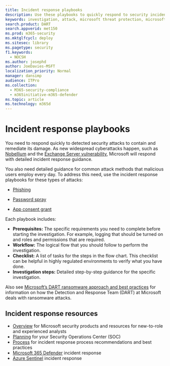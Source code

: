 ```yaml
---
title: Incident response playbooks
description: Use these playbooks to quickly respond to security incidents in the Microsoft cloud.
keywords: investigation, attack, microsoft threat protection, microsoft 365, search, query, telemetry, security events, antivirus, incident, response, incident response, playbook, guidance, microsoft 365 defender
search.product: DART
search.appverid: met150
ms.prod: m365-security
ms.mktglfcycl: deploy
ms.sitesec: library
ms.pagetype: security
f1.keywords: 
  - NOCSH
ms.author: josephd
author: JoeDavies-MSFT
localization_priority: Normal
manager: dansimp
audience: ITPro
ms.collection: 
  - M365-security-compliance
  - m365initiative-m365-defender
ms.topic: article
ms.technology: m365d
---
```


# Incident response playbooks

You need to respond quickly to detected security attacks to contain and remediate its damage. As new widespread cyberattacks happen, such as [Nobellium](https://msrc-blog.microsoft.com/2020/12/21/december-21st-2020-solorigate-resource-center/) and the [Exchange Server vulnerability](https://msrc-blog.microsoft.com/2021/03/16/guidance-for-responders-investigating-and-remediating-on-premises-exchange-server-vulnerabilities/), Microsoft will respond with detailed incident response guidance. 

You also need detailed guidance for common attack methods that malicious users employ every day. To address this need, use the incident response playbooks for these types of attacks:

- [Phishing](incident-response-playbook-phishing.md)

- [Password spray](incident-response-playbook-password-spray.md)

- [App consent grant](incident-response-playbook-app-consent.md)

Each playbook includes:

- **Prerequisites:** The specific requirements you need to complete before starting the investigation. For example, logging that should be turned on and roles and permissions that are required.
- **Workflow:** The logical flow that you should follow to perform the investigation.
- **Checklist:** A list of tasks for the steps in the flow chart. This checklist can be helpful in highly regulated environments to verify what you have done.
- **Investigation steps:** Detailed step-by-step guidance for the specific investigation.

Also see [Microsoft’s DART ransomware approach and best practices](incident-response-playbook-dart-ransomware-approach.md) for information on how the Detection and Response Team (DART) at Microsoft deals with ransomware attacks.

## Incident response resources

- [Overview](incident-response-overview.md) for Microsoft security products and resources for new-to-role and experienced analysts
- [Planning](incident-response-planning.md) for your Security Operations Center (SOC)
- [Process](incident-response-process.md) for incident response process recommendations and best practices
- [Microsoft 365 Defender](/microsoft-365/security/defender/incidents-overview) incident response
- [Azure Sentinel](/azure/sentinel/investigate-cases) incident response
